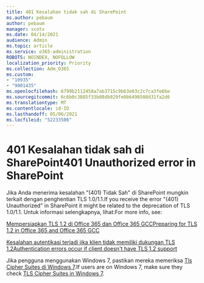 ```yaml
---
title: 401 Kesalahan tidak sah di SharePoint
ms.author: pebaum
author: pebaum
manager: scotv
ms.date: 04/14/2021
audience: Admin
ms.topic: article
ms.service: o365-administration
ROBOTS: NOINDEX, NOFOLLOW
localization_priority: Priority
ms.collection: Adm_O365
ms.custom:
- "10935"
- "9001435"
ms.openlocfilehash: 6799b2112458a7ab3715c9b63e03c2c7ca3fe6be
ms.sourcegitcommit: 6c6b0c3885f33b08db929fe0b6496508d31fa2d6
ms.translationtype: MT
ms.contentlocale: id-ID
ms.lasthandoff: 05/06/2021
ms.locfileid: "52233506"
---
```

# <a name="401-unauthorized-error-in-sharepoint"></a><span data-ttu-id="88db6-102">401 Kesalahan tidak sah di SharePoint</span><span class="sxs-lookup"><span data-stu-id="88db6-102">401 Unauthorized error in SharePoint</span></span>

<span data-ttu-id="88db6-103">Jika Anda menerima kesalahan "(401) Tidak Sah" di SharePoint mungkin terkait dengan penghentian TLS 1.0/1.1.</span><span class="sxs-lookup"><span data-stu-id="88db6-103">If you receive the error "(401) Unauthorized" in SharePoint it might be related to the deprecation of TLS 1.0/1.1.</span></span> <span data-ttu-id="88db6-104">Untuk informasi selengkapnya, lihat:</span><span class="sxs-lookup"><span data-stu-id="88db6-104">For more info, see:</span></span>

[<span data-ttu-id="88db6-105">Mempersiapkan TLS 1.2 di Office 365 dan Office 365 GCC</span><span class="sxs-lookup"><span data-stu-id="88db6-105">Preparing for TLS 1.2 in Office 365 and Office 365 GCC</span></span>](https://docs.microsoft.com/microsoft-365/compliance/prepare-tls-1.2-in-office-365)

[<span data-ttu-id="88db6-106">Kesalahan autentikasi terjadi jika klien tidak memiliki dukungan TLS 1.2</span><span class="sxs-lookup"><span data-stu-id="88db6-106">Authentication errors occur if client doesn't have TLS 1.2 support</span></span>](https://review.docs.microsoft.com/sharepoint/troubleshoot/administration/authentication-errors-tls12-support)

<span data-ttu-id="88db6-107">Jika pengguna menggunakan Windows 7, pastikan mereka memeriksa [Tls Cipher Suites di Windows 7](https://docs.microsoft.com/windows/win32/secauthn/tls-cipher-suites-in-windows-7).</span><span class="sxs-lookup"><span data-stu-id="88db6-107">If users are on Windows 7, make sure they check [TLS Cipher Suites in Windows 7](https://docs.microsoft.com/windows/win32/secauthn/tls-cipher-suites-in-windows-7).</span></span>